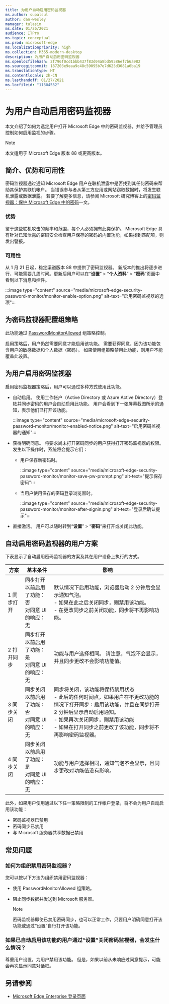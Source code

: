 ```yaml
---
title: 为用户自动启用密码监视器
ms.author: supalsul
author: dan-wesley
manager: tulasim
ms.date: 01/26/2021
audience: ITPro
ms.topic: conceptual
ms.prod: microsoft-edge
ms.localizationpriority: high
ms.collection: M365-modern-desktop
description: 为用户自动启用密码监视器
ms.openlocfilehash: 2f796f0cd1bbb437f83d04a8bd59586ef7b6a982
ms.sourcegitcommit: 187203e9eaa9c48c59095b7e7d625d3081a6ba19
ms.translationtype: HT
ms.contentlocale: zh-CN
ms.lasthandoff: 01/27/2021
ms.locfileid: "11304532"
---
```

# 为用户自动启用密码监视器

本文介绍了如何为选定用户打开 Microsoft Edge 中的密码监视器，并给予管理员控制如何启用监视的步骤。

> [!NOTE]
> 本文适用于 Microsoft Edge 版本 88 或更高版本。

## 简介、优势和可用性

密码监视器通过通知 Microsoft Edge 用户在联机泄露中是否找到其任何密码来帮助其保护其联机帐户。 当错误参与者从第三方应用或网站窃取数据时，将发生联机泄露或数据泄露。 若要了解更多信息，请参阅 Microsoft 研究博客上的[密码监视器：保护 Microsoft Edge 中的密码](https://www.microsoft.com/research/blog/password-monitor-safeguarding-passwords-in-microsoft-edge/)一文。

### 优势

鉴于这些联机攻击的频率和范围，每个人必须拥有此类保护。 Microsoft Edge 具有针对已知泄露的密码安全检查用户保存的密码的内置功能，如果找到匹配项，则发出警报。  

### 可用性

从 1 月 21 日起，稳定渠道版本 88 中提供了密码监视器。 新版本的推出将逐步进行，可能需要几周时间。更新后用户可以在“**设置**” > “**个人资料**” > “**密码**”页面中看到以下消息和控件。

:::image type="content" source="media/microsoft-edge-security-password-monitor/monitor-enable-option.png" alt-text="启用密码监视器的选项":::

## 为密码监视器配置组策略

此功能通过 [PasswordMonitorAllowed](https://docs.microsoft.com/deployedge/microsoft-edge-policies#passwordmonitorallowed) 组策略控制。

启用策略后，用户仍然需要同意才能启用该功能。 需要获得同意，因为该功能包含用户的敏感数据和个人数据（密码）。 如果使用组策略禁用此功能，则用户不能覆盖此设置。  

## 为用户启用密码监视器

启用密码监视器策略后，用户可以通过多种方式使用此功能。

- 自动启用。 使用工作帐户（Active Directory 或 Azure Active Directory）登陆并同步密码的用户会自动启用此功能。 用户会看到下一张屏幕截图所示的通知，表示他们已打开该功能。

  :::image type="content" source="media/microsoft-edge-security-password-monitor/monitor-enabled-notice.png" alt-text="启用密码监视器的通知":::

-  获得明确同意。 将要求尚未打开密码同步的用户获得打开密码监视器的权限。 发生以下操作时，系统将会提示它们：
   - 用户保存新密码时。
 
     :::image type="content" source="media/microsoft-edge-security-password-monitor/monitor-save-pw-prompt.png" alt-text="提示保存密码":::

   - 当用户使用保存的密码登录浏览器时。
  
     :::image type="content" source="media/microsoft-edge-security-password-monitor/monitor-after-signin.png" alt-text="登录后确认提示":::
   
- 直接激活。 用户可以随时转到“**设置**” > “**密码**”来打开或关闭此功能。

## 自动启用密码监视器的用户方案

下表显示了自动启用密码监视器的方案及其在用户设备上执行的方式。

| 方案 | 基本条件 | 影响 |
|--|--|--|
| 1 同步打开 | 同步打开<br>以前启用了功能：否<br>对同意 UI 的响应：无 | 默认情况下启用功能，浏览器启动 2 分钟后会显示通知气泡。<br>- 如果在此之后关闭同步，则禁用该功能。<br>- 在更改同步之前关闭功能，同步将不再影响功能。   |
| 2 打开同步 | 同步打开<br>以前启用了功能：是<br>对同意 UI 的响应：无 | 功能与用户选择相同。  请注意，气泡不会显示，并且同步更改不会影响功能值。|
| 3 同步关闭 | 同步关闭<br>以前启用了功能：否<br>对同意 UI 的响应：无 | 同步将关闭，该功能将保持禁用状态<br>- 此后的任何时间点，如果用户在不更改功能的情况下打开同步：启用该功能，并且在同步打开 2 分钟后显示自动启用通知。 <br> - 如果再次关闭同步，则禁用该功能 <br>- 如果在打开同步之前更改了该功能，同步将不再影响密码监视器。  |  
| 4 同步关闭 | 同步关闭<br>以前启用了功能：是<br>对同意 UI 的响应：无 | 功能与用户选择相同，通知气泡不会显示，且同步更改对功能值没有影响。  |

此外，如果用户使用通过以下任一策略限制的工作帐户登录，将不会为用户自动启用该功能：

- 密码监视器已禁用  
- 密码同步已禁用
- 与 Microsoft 服务器共享数据已禁用

## 常见问题

### 如何为组织禁用密码监视器？

您可以按以下方法为组织禁用密码监视器：
- 使用 PasswordMonitorAllowed 组策略。
- 阻止同步数据并发送到 Microsoft 服务器。

  > [!NOTE]
  > 密码监视器即使已禁用密码同步，也可以正常工作，只要用户明确同意打开该功能或通过“设置”自行打开该功能。

### 如果已自动启用该功能的用户通过“设置”关闭密码监视器，会发生什么情况？

尊重用户设置，为用户禁用该功能。 但是，如果以前从未响应过同意提示，可能会再次显示同意对话框。

## 另请参阅

- [Microsoft Edge Enterprise 登录页面](https://aka.ms/EdgeEnterprise)